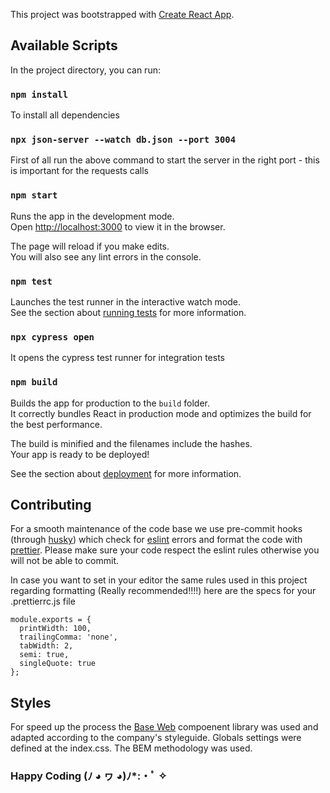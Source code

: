 This project was bootstrapped with [Create React App](https://github.com/facebook/create-react-app).

## Available Scripts

In the project directory, you can run:

### `npm install`

To install all dependencies

### `npx json-server --watch db.json --port 3004`

First of all run the above command to start the server in the right port - this is important for the requests calls

### `npm start`

Runs the app in the development mode.<br />
Open [http://localhost:3000](http://localhost:3000) to view it in the browser.

The page will reload if you make edits.<br />
You will also see any lint errors in the console.

### `npm test`

Launches the test runner in the interactive watch mode.<br />
See the section about [running tests](https://facebook.github.io/create-react-app/docs/running-tests) for more information.

### `npx cypress open`

It opens the cypress test runner for integration tests

### `npm build`

Builds the app for production to the `build` folder.<br />
It correctly bundles React in production mode and optimizes the build for the best performance.

The build is minified and the filenames include the hashes.<br />
Your app is ready to be deployed!

See the section about [deployment](https://facebook.github.io/create-react-app/docs/deployment) for more information.

## Contributing

For a smooth maintenance of the code base we use pre-commit hooks (through [husky](https://github.com/typicode/husky)) which check for [eslint](https://eslint.org/) errors and format the code with [prettier](https://prettier.io/). Please make sure your code respect the eslint rules otherwise you will not be able to commit.

In case you want to set in your editor the same rules used in this project regarding formatting (Really recommended!!!!) here are the specs for your .prettierrc.js file

```
module.exports = {
  printWidth: 100,
  trailingComma: 'none',
  tabWidth: 2,
  semi: true,
  singleQuote: true
};
```

## Styles

For speed up the process the [Base Web](https://baseweb.design/) compoenent library was used and adapted according to the company's styleguide.
Globals settings were defined at the index.css.
The BEM methodology was used.

### Happy Coding (ﾉ ◕ ヮ ◕)ﾉ\*:・ﾟ ✧
